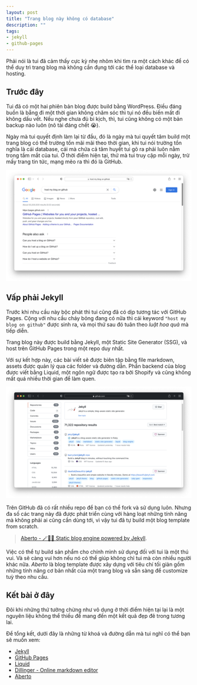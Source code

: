 ```yaml
---
layout: post
title: "Trang blog này không có database"
description: ""
tags:
- jekyll
- github-pages
---
```


Phải nói là tui đã cảm thấy cực kỳ nhẹ nhõm khi tìm ra một cách khác để có thể
duy trì trang blog mà không cần đụng tới các thể loại database và hosting.

## Trước đây

Tui đã có một hai phiên bản blog được build bằng WordPress. Điều đáng buồn là
bẵng đi một thời gian không chăm sóc thì tụi nó đều biến mất đi không dấu vết.
Nếu nghe chưa đủ bi kịch, thì, tui cũng không có một bản backup
nào luôn (nô tài đáng chết 😭).

Ngày mà tui quyết định làm lại từ đầu, đó là ngày mà tui quyết tâm build một
trang blog có thể trường tồn mãi mãi theo thời gian, khi tui nói trường tồn nghĩa là
cái database, cái mà chứa cả tâm huyết tui gõ ra phải luôn nằm trong tầm mắt của tui.
Ở thời điểm hiện tại, thứ mà tui truy cập mỗi ngày, trừ mấy trang tin tức, mạng mẽo ra
thì đó là GitHub.

![Host my blog on GitHub](/assets/posts/2021-09-23-trang-blog-nay-khong-co-database/googling.png "Host my blog on GitHub")

## Vấp phải Jekyll

Trước khi nhu cầu này bộc phát thì tui cũng đã có dịp tương tác với GitHub Pages.
Cộng với nhu cầu cháy bỏng đang có nữa thì cái keyword `"host my blog on github"` được sinh ra, 
và mọi thứ sau đó tuân theo _luật hoa quả_ mà tiếp diễn.

Trang blog này được build bằng Jekyll, một Static Site Generator (SSG), 
và host trên GitHub Pages trong một repo duy nhất.

Với sự kết hợp này, các bài viết sẽ được biên tập bằng file markdown, assets được
quản lý qua các folder và đường dẫn. Phần backend của blog được viết bằng Liquid, một
ngôn ngữ được tạo ra bởi Shopify và cũng không mất quá nhiều thời gian để làm quen.

![Jekyll on GitHub](/assets/posts/2021-09-23-trang-blog-nay-khong-co-database/github-search-jekyll.png "Jekyll on GitHub")

Trên GitHub đã có rất nhiều repo để bạn có thể fork và sử dụng luôn. Nhưng đa số
các trang này đã được phát triển cùng với hàng loạt những tính năng mà không phải
ai cũng cần dùng tới, vì
vậy tui đã tự build một blog template from scratch.

> [Aberto - 🪄🚪👐 Static blog engine powered by Jekyll](https://github.com/phucbm/aberto).

Việc có thể tự build sản phẩm cho chính mình sử dụng đối với tui là một thú vui. Và sẽ
càng vui hơn nếu nó có thể giúp không chỉ tui mà còn nhiều người khác nữa. _Aberto_ là 
blog template được xây dựng với tiêu chí tối giản gồm những tính năng cơ bản nhất của
một trang blog và sẵn sàng để customize tuỳ theo nhu cầu.

## Kết bài ở đây

Đôi khi những thứ tưởng chừng như vô dụng ở thời điểm hiện tại lại là một 
nguyên liệu không thể thiếu để mang đến một kết quả đẹp đẽ trong tương lai.

Để tổng kết, dưới đây là những từ khoá và đường dẫn mà tui nghĩ có thể bạn sẽ muốn xem:

- [Jekyll](https://jekyllrb.com/)
- [GitHub Pages](https://pages.github.com/)
- [Liquid](https://shopify.github.io/liquid/)
- [Dillinger - Online markdown editor](https://dillinger.io/)
- [Aberto](https://github.com/phucbm/aberto)
